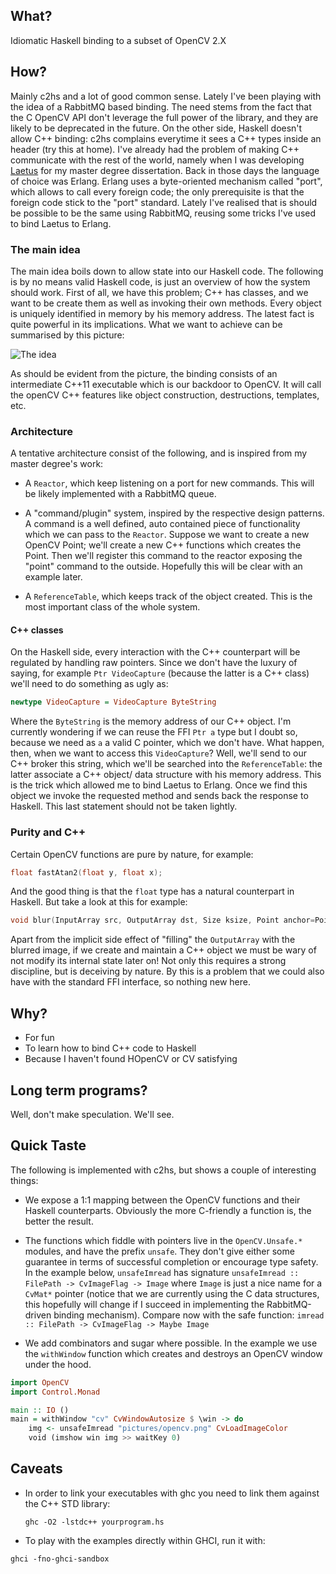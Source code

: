 ## What?

Idiomatic Haskell binding to a subset of OpenCV 2.X

## How?

Mainly c2hs and a lot of good common sense. Lately I've been playing with the
idea of a RabbitMQ based binding. The need stems from the fact that the C
OpenCV API don't leverage the full power of the library, and they are likely
to be deprecated in the future. On the other side, Haskell doesn't allow
C++ binding: c2hs complains everytime it sees a C++ types inside an header
(try this at home). I've already had the problem of making C++ communicate with
the rest of the world, namely when I was developing [Laetus](http://laetus.sourceforge.net)
for my master degree dissertation. Back in those days the language of choice
was Erlang. Erlang uses a byte-oriented mechanism called "port", which allows
to call every foreign code; the only prerequisite is that the foreign code
stick to the "port" standard. Lately I've realised that is should be possible
to be the same using RabbitMQ, reusing some tricks I've used to bind Laetus
to Erlang.

### The main idea

The main idea boils down to allow state into our Haskell code. The following
is by no means valid Haskell code, is just an overview of how the system should
work. First of all, we have this problem; C++ has classes, and we want to be
create them as well as invoking their own methods. Every object is uniquely
identified in memory by his memory address. The latest fact is quite powerful
in its implications. What we want to achieve can be summarised by this picture:

![The idea](http://cdn.imghack.se/images/57b998421eda5aad3be50c6360295d76.png)

As should be evident from the picture, the binding consists of an intermediate
C++11 executable which is our backdoor to OpenCV. It will call the openCV C++
features like object construction, destructions, templates, etc.

### Architecture

A tentative architecture consist of the following, and is inspired from my
master degree's work:

* A ``Reactor``, which keep listening on a port for new commands. This will be
  likely implemented with a RabbitMQ queue.

* A "command/plugin" system, inspired by the respective design patterns. A
  command is a well defined, auto contained piece of functionality which we
  can pass to the ``Reactor``. Suppose we want to create a new OpenCV Point;
  we'll create a new C++ functions which creates the Point. Then we'll register
  this command to the reactor exposing the "point" command to the outside.
  Hopefully this will be clear with an example later.

* A ``ReferenceTable``, which keeps track of the object created. This is the
  most important class of the whole system.

#### C++ classes

On the Haskell side, every interaction with the C++ counterpart will be
regulated by handling raw pointers. Since we don't have the luxury of saying,
for example ``Ptr VideoCapture`` (because the latter is a C++ class) we'll
need to do something as ugly as:

```haskell
newtype VideoCapture = VideoCapture ByteString
```

Where the ``ByteString`` is the memory address of our C++ object. I'm currently
wondering if we can reuse the FFI ``Ptr a`` type but I doubt so, because we
need as ``a`` a valid C pointer, which we don't have. What happen, then, when
we want to access this ``VideoCapture``? Well, we'll send to our C++ broker
this string, which we'll be searched into the ``ReferenceTable``: the latter
associate a C++ object/ data structure with his memory address. This is the
trick which allowed me to bind Laetus to Erlang. Once we find this object we
invoke the requested method and sends back the response to Haskell. This last
statement should not be taken lightly.

### Purity and C++
Certain OpenCV functions are pure by nature, for example:

```cpp
float fastAtan2(float y, float x);
```

And the good thing is that the ```float``` type has a natural counterpart in
Haskell. But take a look at this for example:

```cpp
void blur(InputArray src, OutputArray dst, Size ksize, Point anchor=Point(-1,-1), int borderType=BORDER_DEFAULT )
```

Apart from the implicit side effect of "filling" the ```OutputArray``` with the
blurred image, if we create and maintain a C++ object we must be wary of not
modify its internal state later on! Not only this requires a strong discipline,
but is deceiving by nature. By this is a problem that we could also have with
the standard FFI interface, so nothing new here.


## Why?

* For fun
* To learn how to bind C++ code to Haskell
* Because I haven't found HOpenCV or CV satisfying

## Long term programs?

Well, don't make speculation. We'll see.

## Quick Taste

The following is implemented with c2hs, but shows a couple of interesting
things:

* We expose a 1:1 mapping between the OpenCV functions and their Haskell
  counterparts. Obviously the more C-friendly a function is, the better the
  result.

* The functions which fiddle with pointers live in the ``OpenCV.Unsafe.*`` modules,
  and have the prefix ``unsafe``. They don't give either some guarantee in terms
  of successful completion or encourage type safety. In the example below, 
  ``unsafeImread`` has signature ``unsafeImread :: FilePath -> CvImageFlag -> Image``
  where ``Image`` is just a nice name for a ``CvMat*`` pointer (notice that we
  are currently using the C data structures, this hopefully will change if I
  succeed in implementing the RabbitMQ-driven binding mechanism). Compare now
  with the safe function: ``imread :: FilePath -> CvImageFlag -> Maybe Image``

* We add combinators and sugar where possible. In the example we use the
  ``withWindow`` function which creates and destroys an OpenCV window under
  the hood.

```haskell
import OpenCV
import Control.Monad

main :: IO ()
main = withWindow "cv" CvWindowAutosize $ \win -> do
    img <- unsafeImread "pictures/opencv.png" CvLoadImageColor
    void (imshow win img >> waitKey 0)
```

## Caveats

* In order to link your executables with ghc you need to link them
  against the C++ STD library:

  ```
  ghc -O2 -lstdc++ yourprogram.hs
  ```

* To play with the examples directly within GHCI, run it with:

 ```
 ghci -fno-ghci-sandbox
 ```

